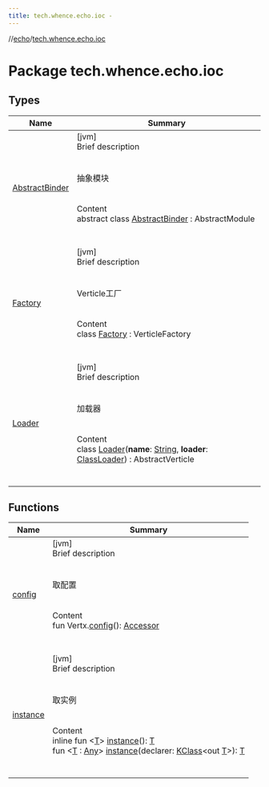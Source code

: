 ```yaml
---
title: tech.whence.echo.ioc -
---
```

//[echo](../index.md)/[tech.whence.echo.ioc](index.md)



# Package tech.whence.echo.ioc  


## Types  
  
|  Name|  Summary| 
|---|---|
| [AbstractBinder](-abstract-binder/index.md)| [jvm]  <br>Brief description  <br><br><br>抽象模块<br><br>  <br>Content  <br>abstract class [AbstractBinder](-abstract-binder/index.md) : AbstractModule  <br><br><br>
| [Factory](-factory/index.md)| [jvm]  <br>Brief description  <br><br><br>Verticle工厂<br><br>  <br>Content  <br>class [Factory](-factory/index.md) : VerticleFactory  <br><br><br>
| [Loader](-loader/index.md)| [jvm]  <br>Brief description  <br><br><br>加载器<br><br>  <br>Content  <br>class [Loader](-loader/index.md)(**name**: [String](https://kotlinlang.org/api/latest/jvm/stdlib/kotlin/-string/index.html), **loader**: [ClassLoader](https://docs.oracle.com/javase/8/docs/api/java/lang/ClassLoader.html)) : AbstractVerticle  <br><br><br>


## Functions  
  
|  Name|  Summary| 
|---|---|
| [config](config.md)| [jvm]  <br>Brief description  <br><br><br>取配置<br><br>  <br>Content  <br>fun Vertx.[config](config.md)(): [Accessor](../tech.whence.echo.container.accessor/-accessor/index.md)  <br><br><br>
| [instance](instance.md)| [jvm]  <br>Brief description  <br><br><br>取实例<br><br>  <br>Content  <br>inline fun <[T](instance.md)> [instance](instance.md)(): [T](instance.md)  <br>fun <[T](instance.md) : [Any](https://kotlinlang.org/api/latest/jvm/stdlib/kotlin/-any/index.html)> [instance](instance.md)(declarer: [KClass](https://kotlinlang.org/api/latest/jvm/stdlib/kotlin.reflect/-k-class/index.html)<out [T](instance.md)>): [T](instance.md)  <br><br><br>

